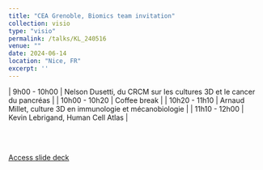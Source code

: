 ```yaml
---
title: "CEA Grenoble, Biomics team invitation"
collection: visio
type: "visio"
permalink: /talks/KL_240516
venue: ""
date: 2024-06-14
location: "Nice, FR"
excerpt: ''
---
```


| 9h00 - 10h00  | Nelson Dusetti, du CRCM sur les cultures 3D et le cancer du pancréas |
| 10h00 - 10h20  | Coffee break |
| 10h20 - 11h10  | Arnaud Millet, culture 3D en immunologie et mécanobiologie |
| 11h10 - 12h00  | Kevin Lebrigand, Human Cell Atlas |

<br><br>

[Access slide deck](/files/Talk_240516-KL_CEA_grenoble.pdf)
